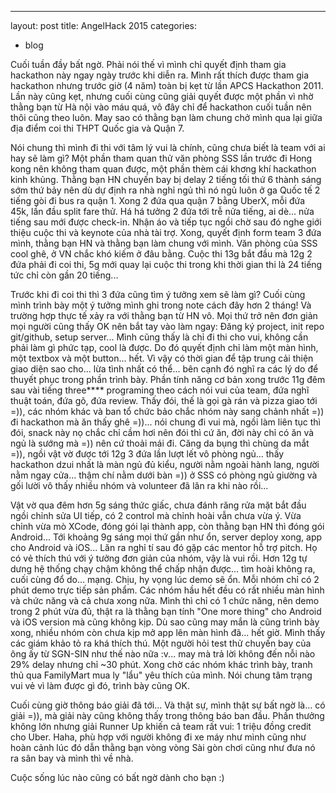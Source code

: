 ---
layout: post
title: AngelHack 2015
categories:
- blog

Cuối tuần đầy bất ngờ. Phải nói thế vì mình chỉ quyết định tham gia hackathon này ngay ngày trước khi diễn ra. Mình rất thích được tham gia hackathon nhưng trước giờ (4 năm) toàn bị kẹt từ lần APCS Hackathon 2011. Lần này cũng kẹt, nhưng cuối cùng cũng giải quyết được một phần vì nhờ thằng bạn từ Hà nội vào máu quá, vô đây chỉ để hackathon cuối tuần nên thôi cũng theo luôn. May sao có thằng bạn làm chung chở mình qua lại giữa địa điểm coi thi THPT Quốc gia và Quận 7. 

Nói chung thì mình đi thi với tâm lý vui là chính, cũng chưa biết là team với ai hay sẽ làm gì? Một phần tham quan thử văn phòng SSS lần trước đi Hong kong nên không tham quan được, một phần thèm cái khơng khí hackathon kinh khủng. Thằng bạn HN chuyến bay bị delay 2 tiếng tối thứ 6 thành sáng sớm thứ bảy nên dù dự định ra nhà nghỉ ngủ thì nó ngủ luôn ở ga Quốc tế 2 tiếng gòi đi bus ra quận 1. Xong 2 đứa qua quận 7 bằng UberX, mỗi đứa 45k, lần đầu split fare thử. Há há tưởng 2 đứa tới trễ nửa tiếng, ai dè... nửa tiếng sau mới được check-in. Nhận áo và tiếp tục ngồi chờ sau đó nghe giới thiệu cuộc thi và keynote của nhà tài trợ. Xong, quyết định form team 3 đứa mình, thằng bạn HN và thằng bạn làm chung với mình. Văn phòng của SSS cool ghê, ở VN chắc khó kiếm ở đâu bằng. Cuộc thi 13g bắt đầu mà 12g 2 đứa phải đi coi thi, 5g mới quay lại cuộc thi trong khi thời gian thi là 24 tiếng tức chỉ còn gần 20 tiếng...

Trước khi đi coi thi thì 3 đứa cũng tìm ý tưởng xem sẽ làm gì? Cuối cùng mình trình bày một ý tưởng mình ghi trong note cách đây hơn 2 tháng! Và trường hợp thực tế xảy ra với thằng bạn từ HN vô. Mọi thứ trở nên đơn giản mọi người cũng thấy OK nên bắt tay vào làm ngay: Đăng ký project, init repo git/github, setup server... Mình cũng thấy là chỉ đi thi cho vui, không cần phải làm gì phức tạp, cool là được. Do đó quyết định chỉ làm một màn hình, một textbox và một button... hết. Vì vậy có thời gian để tập trung cải thiện giao diện sao cho... lừa tình nhất có thể... bên cạnh đó nghĩ ra các lý do để thuyết phục trong phần trình bày. Phần tính năng cơ bản xong trước 11g đêm sau vài tiếng three**** programing theo cách nói vui của team, đứa nghĩ thuật toán, đứa gõ, đứa review. Thấy đói, thế là gọi gà rán và pizza giao tới =)), các nhóm khác và ban tổ chức bảo chắc nhóm này sang chảnh nhất =)) đi hackathon mà ăn thấy ghê =))... nói chung đi vui mà, ngồi làm liên tục thì đói, snack này nọ chắc chỉ cầm hơi nên đói thì cứ ăn, đời này chỉ có ăn và ngủ là sướng mà =)) nên cứ thoải mái đi. Căng da bụng thì chùng da mắt =)), ngồi vật vờ được tới 12g 3 đứa lần lượt lết vô phòng ngủ... thấy hackathon dzui nhất là màn ngủ đủ kiểu, người nằm ngoài hành lang, người nằm ngay cửa... thậm chí nằm dưới bàn =)) ở SSS có phòng ngủ giường và gối lười vô thấy nhiều nhóm và volunteer đã lăn ra khi nào rồi... 

Vật vờ qua đêm hơn 5g sáng thức giấc, chưa đánh răng rửa mặt bắt đầu ngồi chỉnh sửa UI tiếp, có 2 control mà chỉnh hoài vẫn chưa vừa ý. Vừa chỉnh vừa mò XCode, đóng gói lại thành app, còn thằng bạn HN thì đóng gói Android... Tới khoảng 9g sáng mọi thứ gần như ổn, server deploy xong, app cho Android và iOS... Lăn ra nghỉ tí sau đó gặp các mentor hỗ trợ pitch. Họ có vẻ thích thú với ý tưởng đơn giản của nhóm, vậy là vui rồi. Hơn 12g tự dưng hệ thống chạy chậm không thể chấp nhận được... tìm hoài không ra, cuối cùng đổ do... mạng. Chịu, hy vọng lúc demo sẽ ổn. Mỗi nhóm chỉ có 2 phút demo trực tiếp sản phẩm. Các nhóm hầu hết đều có rất nhiều màn hình và chức năng và cả chưa xong nữa. Mình thì chỉ có 1 chức năng, nên demo trong 2 phút vừa đủ, thật ra là thằng bạn tính "One more thing" cho Android và iOS version mà cũng không kịp. Dù sao cũng may mắn là cũng trình bày xong, nhiều nhóm còn chưa kịp mở app lên màn hình đã... hết giờ. Mình thấy các giám khảo tỏ ra khá thích thú. Một người hỏi test thử chuyến bay của ông ấy từ SGN-SIN như thế nào nữa :v... may mà trả lời không đến nỗi nào 29% delay nhưng chỉ ~30 phút. Xong chờ các nhóm khác trình bày, tranh thủ qua FamilyMart mua ly "lẩu" yêu thích của mình. Nói chung tâm trạng vui vẻ vì làm được gì đó, trình bày cũng OK. 

Cuối cùng giờ thông báo giải đã tới... Và thật sự, mình thật sự bất ngờ là... có giải =)), mà giải này cũng không thấy trong thông báo ban đầu. Phần thưởng không lớn nhưng giải Runner Up khiến cả team rất vui: 1 triệu đồng credit cho Uber. Haha, phù hợp với người không đi xe máy như mình cũng như hoàn cảnh lúc đó dẫn thằng bạn vòng vòng Sài gòn chơi cũng như đưa nó ra sân bay và mình thì về nhà.

Cuộc sống lúc nào cũng có bất ngờ dành cho bạn :)
